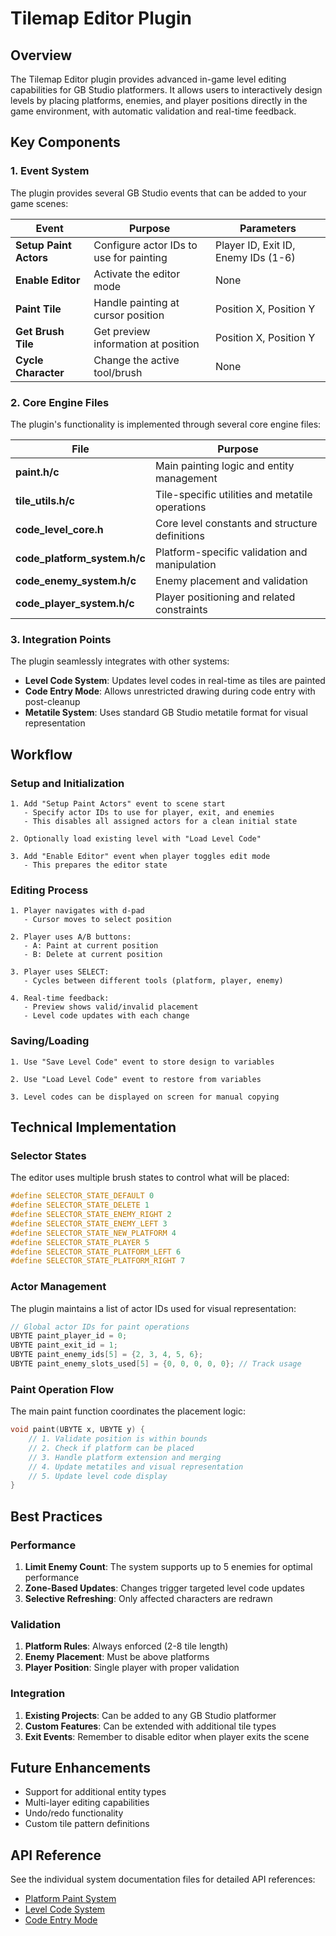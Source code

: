 # Tilemap Editor Plugin

## Overview

The Tilemap Editor plugin provides advanced in-game level editing capabilities for GB Studio platformers. It allows users to interactively design levels by placing platforms, enemies, and player positions directly in the game environment, with automatic validation and real-time feedback.

## Key Components

### 1. Event System

The plugin provides several GB Studio events that can be added to your game scenes:

| Event                  | Purpose                                 | Parameters                          |
| ---------------------- | --------------------------------------- | ----------------------------------- |
| **Setup Paint Actors** | Configure actor IDs to use for painting | Player ID, Exit ID, Enemy IDs (1-6) |
| **Enable Editor**      | Activate the editor mode                | None                                |
| **Paint Tile**         | Handle painting at cursor position      | Position X, Position Y              |
| **Get Brush Tile**     | Get preview information at position     | Position X, Position Y              |
| **Cycle Character**    | Change the active tool/brush            | None                                |

### 2. Core Engine Files

The plugin's functionality is implemented through several core engine files:

| File                         | Purpose                                         |
| ---------------------------- | ----------------------------------------------- |
| **paint.h/c**                | Main painting logic and entity management       |
| **tile_utils.h/c**           | Tile-specific utilities and metatile operations |
| **code_level_core.h**        | Core level constants and structure definitions  |
| **code_platform_system.h/c** | Platform-specific validation and manipulation   |
| **code_enemy_system.h/c**    | Enemy placement and validation                  |
| **code_player_system.h/c**   | Player positioning and related constraints      |

### 3. Integration Points

The plugin seamlessly integrates with other systems:

- **Level Code System**: Updates level codes in real-time as tiles are painted
- **Code Entry Mode**: Allows unrestricted drawing during code entry with post-cleanup
- **Metatile System**: Uses standard GB Studio metatile format for visual representation

## Workflow

### Setup and Initialization

```
1. Add "Setup Paint Actors" event to scene start
   - Specify actor IDs to use for player, exit, and enemies
   - This disables all assigned actors for a clean initial state

2. Optionally load existing level with "Load Level Code"

3. Add "Enable Editor" event when player toggles edit mode
   - This prepares the editor state
```

### Editing Process

```
1. Player navigates with d-pad
   - Cursor moves to select position

2. Player uses A/B buttons:
   - A: Paint at current position
   - B: Delete at current position

3. Player uses SELECT:
   - Cycles between different tools (platform, player, enemy)

4. Real-time feedback:
   - Preview shows valid/invalid placement
   - Level code updates with each change
```

### Saving/Loading

```
1. Use "Save Level Code" event to store design to variables

2. Use "Load Level Code" event to restore from variables

3. Level codes can be displayed on screen for manual copying
```

## Technical Implementation

### Selector States

The editor uses multiple brush states to control what will be placed:

```c
#define SELECTOR_STATE_DEFAULT 0
#define SELECTOR_STATE_DELETE 1
#define SELECTOR_STATE_ENEMY_RIGHT 2
#define SELECTOR_STATE_ENEMY_LEFT 3
#define SELECTOR_STATE_NEW_PLATFORM 4
#define SELECTOR_STATE_PLAYER 5
#define SELECTOR_STATE_PLATFORM_LEFT 6
#define SELECTOR_STATE_PLATFORM_RIGHT 7
```

### Actor Management

The plugin maintains a list of actor IDs used for visual representation:

```c
// Global actor IDs for paint operations
UBYTE paint_player_id = 0;
UBYTE paint_exit_id = 1;
UBYTE paint_enemy_ids[5] = {2, 3, 4, 5, 6};
UBYTE paint_enemy_slots_used[5] = {0, 0, 0, 0, 0}; // Track usage
```

### Paint Operation Flow

The main paint function coordinates the placement logic:

```c
void paint(UBYTE x, UBYTE y) {
    // 1. Validate position is within bounds
    // 2. Check if platform can be placed
    // 3. Handle platform extension and merging
    // 4. Update metatiles and visual representation
    // 5. Update level code display
}
```

## Best Practices

### Performance

1. **Limit Enemy Count**: The system supports up to 5 enemies for optimal performance
2. **Zone-Based Updates**: Changes trigger targeted level code updates
3. **Selective Refreshing**: Only affected characters are redrawn

### Validation

1. **Platform Rules**: Always enforced (2-8 tile length)
2. **Enemy Placement**: Must be above platforms
3. **Player Position**: Single player with proper validation

### Integration

1. **Existing Projects**: Can be added to any GB Studio platformer
2. **Custom Features**: Can be extended with additional tile types
3. **Exit Events**: Remember to disable editor when player exits the scene

## Future Enhancements

- Support for additional entity types
- Multi-layer editing capabilities
- Undo/redo functionality
- Custom tile pattern definitions

## API Reference

See the individual system documentation files for detailed API references:

- [Platform Paint System](platform-paint-system.md)
- [Level Code System](level-code-system.md)
- [Code Entry Mode](code-entry-mode.md)
